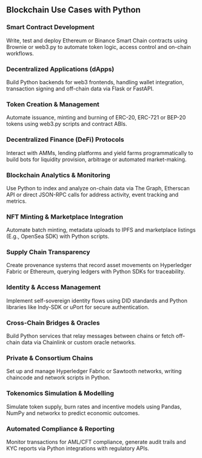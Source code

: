 ## Blockchain Use Cases with Python

### Smart Contract Development
Write, test and deploy Ethereum or Binance Smart Chain contracts using Brownie or web3.py to automate token logic, access control and on-chain workflows.

### Decentralized Applications (dApps)
Build Python backends for web3 frontends, handling wallet integration, transaction signing and off-chain data via Flask or FastAPI.

### Token Creation & Management
Automate issuance, minting and burning of ERC-20, ERC-721 or BEP-20 tokens using web3.py scripts and contract ABIs.

### Decentralized Finance (DeFi) Protocols
Interact with AMMs, lending platforms and yield farms programmatically to build bots for liquidity provision, arbitrage or automated market-making.

### Blockchain Analytics & Monitoring
Use Python to index and analyze on-chain data via The Graph, Etherscan API or direct JSON-RPC calls for address activity, event tracking and metrics.

### NFT Minting & Marketplace Integration
Automate batch minting, metadata uploads to IPFS and marketplace listings (E.g., OpenSea SDK) with Python scripts.

### Supply Chain Transparency
Create provenance systems that record asset movements on Hyperledger Fabric or Ethereum, querying ledgers with Python SDKs for traceability.

### Identity & Access Management
Implement self-sovereign identity flows using DID standards and Python libraries like Indy-SDK or uPort for secure authentication.

### Cross-Chain Bridges & Oracles
Build Python services that relay messages between chains or fetch off-chain data via Chainlink or custom oracle networks.

### Private & Consortium Chains
Set up and manage Hyperledger Fabric or Sawtooth networks, writing chaincode and network scripts in Python.

### Tokenomics Simulation & Modelling
Simulate token supply, burn rates and incentive models using Pandas, NumPy and networkx to predict economic outcomes.

### Automated Compliance & Reporting
Monitor transactions for AML/CFT compliance, generate audit trails and KYC reports via Python integrations with regulatory APIs.
